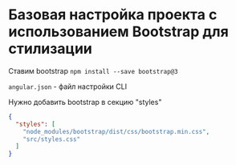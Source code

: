 # Базовая настройка проекта с использованием Bootstrap для стилизации

Ставим bootstrap `npm install --save bootstrap@3`

`angular.json` - файл настройки CLI

Нужно добавить bootstrap в секцию "styles"

```json
{
  "styles": [
    "node_modules/bootstrap/dist/css/bootstrap.min.css",
    "src/styles.css"
  ]
}
```
